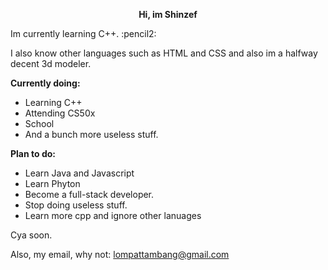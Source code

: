 <p style="text-align: center;"><strong>Hi, im Shinzef</strong></p>
<p>Im currently learning C++. :pencil2:</p>
<p>I also know other languages such as HTML and CSS and also im a halfway decent 3d modeler.</p>
<p><strong>Currently doing:</strong></p>
<ul>
<li>Learning C++</li>
<li>Attending CS50x</li>
<li>School</li>
<li>And a bunch more useless stuff.</li>
</ul>
<p><strong>Plan to do:</strong></p>
<ul>
<li>Learn Java and Javascript</li>
<li>Learn Phyton</li>
<li>Become a full-stack developer.</li>
<li>Stop doing useless stuff.</li>
<li>Learn more cpp and ignore other lanuages</li>
</ul>
<p>Cya soon.</p>
<p>Also, my email, why not: <a href="mailto:lompattambang@gmail.com">lompattambang@gmail.com</a></p>
